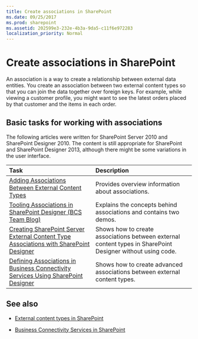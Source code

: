 ```yaml
---
title: Create associations in SharePoint
ms.date: 09/25/2017
ms.prod: sharepoint
ms.assetid: 202599e3-232e-4b3a-9da5-c11f6e972283
localization_priority: Normal
---
```



# Create associations in SharePoint

An association is a way to create a relationship between external data entities. You create an association between two external content types so that you can join the data together over foreign keys. For example, while viewing a customer profile, you might want to see the latest orders placed by that customer and the items in each order.
  
    
    


## Basic tasks for working with associations

The following articles were written for SharePoint Server 2010 and SharePoint Designer 2010. The content is still appropriate for SharePoint and SharePoint Designer 2013, although there might be some variations in the user interface.
  
    
    


|**Task**|**Description**|
|:-----|:-----|
| [Adding Associations Between External Content Types](http://msdn.microsoft.com/en-us/library/ff394528.aspx) <br/> |Provides overview information about associations.  <br/> |
| [Tooling Associations in SharePoint Designer (BCS Team Blog)](http://blogs.msdn.com/b/bcs/archive/2010/01/15/tooling-associations-in-sharepoint-designer-2010.aspx) <br/> |Explains the concepts behind associations and contains two demos.  <br/> |
| [Creating SharePoint Server External Content Type Associations with SharePoint Designer](http://msdn.microsoft.com/en-us/library/ff728816.aspx) <br/> |Shows how to create associations between external content types in SharePoint Designer without using code.  <br/> |
| [Defining Associations in Business Connectivity Services Using SharePoint Designer](http://msdn.microsoft.com/en-us/library/gg607166.aspx) <br/> |Shows how to create advanced associations between external content types.  <br/> |
   

## See also


-  [External content types in SharePoint](external-content-types-in-sharepoint.md)
    
  
-  [Business Connectivity Services in SharePoint](business-connectivity-services-in-sharepoint.md)
    
  

